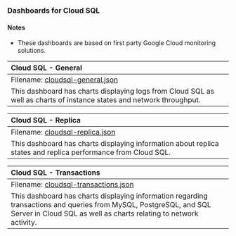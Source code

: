 ### Dashboards for Cloud SQL

#### Notes

- These dashboards are based on first party Google Cloud monitoring solutions.

|Cloud SQL - General|
|:------------------|
|Filename: [cloudsql-general.json](cloudsql-general.json)|
|This dashboard has charts displaying logs from Cloud SQL as well as charts of instance states and network throughput. |

|Cloud SQL - Replica|
|:------------------|
|Filename: [cloudsql-replica.json](cloudsql-replica.json)|
|This dashboard has charts displaying information about replica states and replica performance from Cloud SQL. |

|Cloud SQL - Transactions|
|:------------------|
|Filename: [cloudsql-transactions.json](cloudsql-transactions.json)|
|This dashboard has charts displaying information regarding transactions and queries from MySQL, PostgreSQL, and SQL Server in Cloud SQL as well as charts relating to network activity. |
